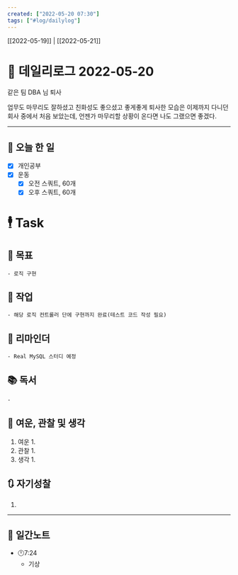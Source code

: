```yaml
---
created: ["2022-05-20 07:30"]
tags: ["#log/dailylog"]
---
```


[[2022-05-19]] | [[2022-05-21]]
# 📅 데일리로그  2022-05-20
같은 팀 DBA 님 퇴사

업무도 마무리도 잘하셨고 친화성도 좋으셨고 좋게좋게 퇴사한 모습은 이제까지 다니던 회사 중에서 처음 보았는데, 언젠가 마무리할 상황이 온다면 나도 그랬으면 좋겠다.

---
## 🔷 오늘 한 일
- [x] 개인공부
- [x] 운동
	- [x] 오전 스쿼트, 60개
	- [x] 오후 스쿼트, 60개
# 🕴 Task
## 🎯 목표
	- 로직 구현
## 🚀 작업
	- 해당 로직 컨트롤러 단에 구현까지 완료(테스트 코드 작성 필요)
## 📕 리마인더
	- Real MySQL 스터디 예정
## 📚 독서
	- 
##  💬 여운, 관찰 및 생각
1. 여운
	1. 
2. 관찰
	1. 
3. 생각
	1. 
## 🔃 자기성찰
1. 
---

## 📅 일간노트
- 🕛7:24 
	- 기상